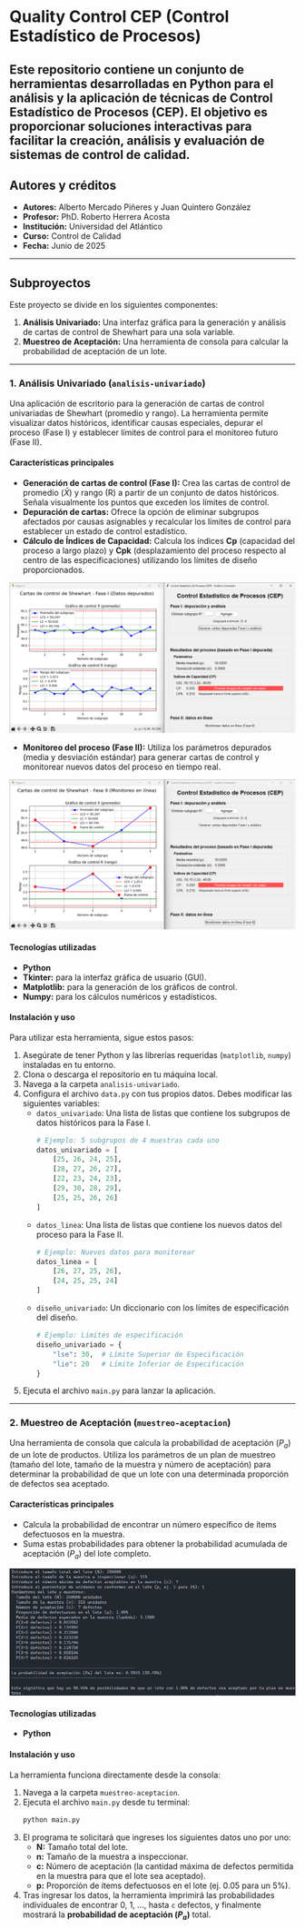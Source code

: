 # Quality Control CEP (Control Estadístico de Procesos)

Este repositorio contiene un conjunto de herramientas desarrolladas en Python para el análisis y la aplicación de técnicas de Control Estadístico de Procesos (CEP). El objetivo es proporcionar soluciones interactivas para facilitar la creación, análisis y evaluación de sistemas de control de calidad.
---

## Autores y créditos

* **Autores:** Alberto Mercado Piñeres y Juan Quintero González
* **Profesor:** PhD. Roberto Herrera Acosta
* **Institución:** Universidad del Atlántico
* **Curso:** Control de Calidad
* **Fecha:** Junio de 2025

---
## Subproyectos

Este proyecto se divide en los siguientes componentes:

1.  **Análisis Univariado:** Una interfaz gráfica para la generación y análisis de cartas de control de Shewhart para una sola variable.
2.  **Muestreo de Aceptación:** Una herramienta de consola para calcular la probabilidad de aceptación de un lote.

---

### 1. Análisis Univariado (`analisis-univariado`)

Una aplicación de escritorio para la generación de cartas de control univariadas de Shewhart (promedio y rango). La herramienta permite visualizar datos históricos, identificar causas especiales, depurar el proceso (Fase I) y establecer límites de control para el monitoreo futuro (Fase II).

#### Características principales

* **Generación de cartas de control (Fase I):** Crea las cartas de control de promedio ($\bar{X}$) y rango (R) a partir de un conjunto de datos históricos. Señala visualmente los puntos que exceden los límites de control.
* **Depuración de cartas:** Ofrece la opción de eliminar subgrupos afectados por causas asignables y recalcular los límites de control para establecer un estado de control estadístico.
* **Cálculo de Índices de Capacidad:** Calcula los índices **Cp** (capacidad del proceso a largo plazo) y **Cpk** (desplazamiento del proceso respecto al centro de las especificaciones) utilizando los límites de diseño proporcionados.

![Imagen de prueba de funcionamiento de Fase I](analisis-univariado/prueba-fase1.png)

* **Monitoreo del proceso (Fase II):** Utiliza los parámetros depurados (media y desviación estándar) para generar cartas de control y monitorear nuevos datos del proceso en tiempo real.

![Imagen de prueba de funcionamiento de Fase II](analisis-univariado/prueba-fase2.png)

#### Tecnologías utilizadas

* **Python**
* **Tkinter:** para la interfaz gráfica de usuario (GUI).
* **Matplotlib:** para la generación de los gráficos de control.
* **Numpy:** para los cálculos numéricos y estadísticos.

#### Instalación y uso

Para utilizar esta herramienta, sigue estos pasos:

1.  Asegúrate de tener Python y las librerías requeridas (`matplotlib`, `numpy`) instaladas en tu entorno.
2.  Clona o descarga el repositorio en tu máquina local.
3.  Navega a la carpeta `analisis-univariado`.
4.  Configura el archivo `data.py` con tus propios datos. Debes modificar las siguientes variables:
    * `datos_univariado`: Una lista de listas que contiene los subgrupos de datos históricos para la Fase I.
        ```python
        # Ejemplo: 5 subgrupos de 4 muestras cada uno
        datos_univariado = [
            [25, 26, 24, 25],
            [28, 27, 26, 27],
            [22, 23, 24, 23],
            [29, 30, 28, 29],
            [25, 25, 26, 26]
        ]
        ```
    * `datos_linea`: Una lista de listas que contiene los nuevos datos del proceso para la Fase II.
        ```python
        # Ejemplo: Nuevos datos para monitorear
        datos_linea = [
            [26, 27, 25, 26],
            [24, 25, 25, 24]
        ]
        ```
    * `diseño_univariado`: Un diccionario con los límites de especificación del diseño.
        ```python
        # Ejemplo: Límites de especificación
        diseño_univariado = {
            "lse": 30,  # Límite Superior de Especificación
            "lie": 20   # Límite Inferior de Especificación
        }
        ```
5.  Ejecuta el archivo `main.py` para lanzar la aplicación.

---

### 2. Muestreo de Aceptación (`muestreo-aceptacion`)

Una herramienta de consola que calcula la probabilidad de aceptación ($P_a$) de un lote de productos. Utiliza los parámetros de un plan de muestreo (tamaño del lote, tamaño de la muestra y número de aceptación) para determinar la probabilidad de que un lote con una determinada proporción de defectos sea aceptado.

#### Características principales

* Calcula la probabilidad de encontrar un número específico de ítems defectuosos en la muestra.
* Suma estas probabilidades para obtener la probabilidad acumulada de aceptación ($P_a$) del lote completo.

![Imagen de prueba de funcionamiento de muestreo por aceptación](muestreo-aceptacion/prueba-muestreo.png)

#### Tecnologías utilizadas

* **Python**

#### Instalación y uso

La herramienta funciona directamente desde la consola:

1.  Navega a la carpeta `muestreo-aceptacion`.
2.  Ejecuta el archivo `main.py` desde tu terminal:
    ```bash
    python main.py
    ```
3.  El programa te solicitará que ingreses los siguientes datos uno por uno:
    * **N:** Tamaño total del lote.
    * **n:** Tamaño de la muestra a inspeccionar.
    * **c:** Número de aceptación (la cantidad máxima de defectos permitida en la muestra para que el lote sea aceptado).
    * **p:** Proporción de ítems defectuosos en el lote (ej. 0.05 para un 5%).
4.  Tras ingresar los datos, la herramienta imprimirá las probabilidades individuales de encontrar 0, 1, ..., hasta `c` defectos, y finalmente mostrará la **probabilidad de aceptación ($P_a$)** total.
